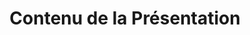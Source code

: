 ---
title: Contenu de la Présentation
type: docs
weight: 30
url: /php-java/presentation-content/
---